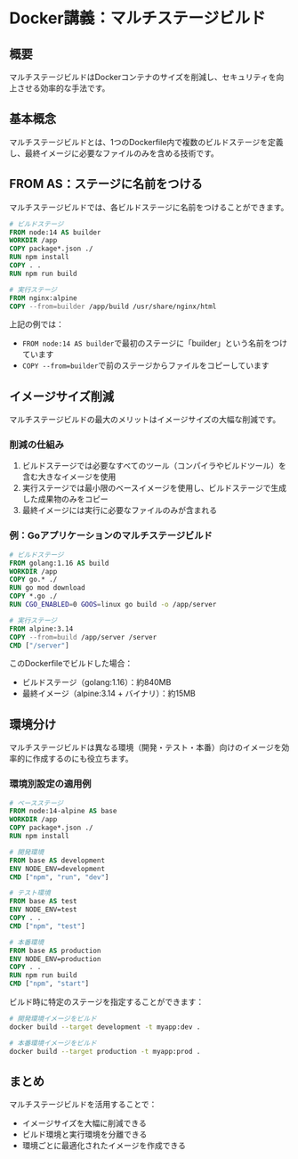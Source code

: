 # Docker講義：マルチステージビルド

## 概要
マルチステージビルドはDockerコンテナのサイズを削減し、セキュリティを向上させる効率的な手法です。

## 基本概念
マルチステージビルドとは、1つのDockerfile内で複数のビルドステージを定義し、最終イメージに必要なファイルのみを含める技術です。

## FROM AS：ステージに名前をつける
マルチステージビルドでは、各ビルドステージに名前をつけることができます。

```dockerfile
# ビルドステージ
FROM node:14 AS builder
WORKDIR /app
COPY package*.json ./
RUN npm install
COPY . .
RUN npm run build

# 実行ステージ
FROM nginx:alpine
COPY --from=builder /app/build /usr/share/nginx/html
```

上記の例では：
- `FROM node:14 AS builder`で最初のステージに「builder」という名前をつけています
- `COPY --from=builder`で前のステージからファイルをコピーしています

## イメージサイズ削減
マルチステージビルドの最大のメリットはイメージサイズの大幅な削減です。

### 削減の仕組み
1. ビルドステージでは必要なすべてのツール（コンパイラやビルドツール）を含む大きなイメージを使用
2. 実行ステージでは最小限のベースイメージを使用し、ビルドステージで生成した成果物のみをコピー
3. 最終イメージには実行に必要なファイルのみが含まれる

### 例：Goアプリケーションのマルチステージビルド
```dockerfile
# ビルドステージ
FROM golang:1.16 AS build
WORKDIR /app
COPY go.* ./
RUN go mod download
COPY *.go ./
RUN CGO_ENABLED=0 GOOS=linux go build -o /app/server

# 実行ステージ
FROM alpine:3.14
COPY --from=build /app/server /server
CMD ["/server"]
```

このDockerfileでビルドした場合：
- ビルドステージ（golang:1.16）：約840MB
- 最終イメージ（alpine:3.14 + バイナリ）：約15MB

## 環境分け
マルチステージビルドは異なる環境（開発・テスト・本番）向けのイメージを効率的に作成するのにも役立ちます。

### 環境別設定の適用例
```dockerfile
# ベースステージ
FROM node:14-alpine AS base
WORKDIR /app
COPY package*.json ./
RUN npm install

# 開発環境
FROM base AS development
ENV NODE_ENV=development
CMD ["npm", "run", "dev"]

# テスト環境
FROM base AS test
ENV NODE_ENV=test
COPY . .
CMD ["npm", "test"]

# 本番環境
FROM base AS production
ENV NODE_ENV=production
COPY . .
RUN npm run build
CMD ["npm", "start"]
```

ビルド時に特定のステージを指定することができます：
```bash
# 開発環境イメージをビルド
docker build --target development -t myapp:dev .

# 本番環境イメージをビルド
docker build --target production -t myapp:prod .
```

## まとめ
マルチステージビルドを活用することで：
- イメージサイズを大幅に削減できる
- ビルド環境と実行環境を分離できる
- 環境ごとに最適化されたイメージを作成できる
